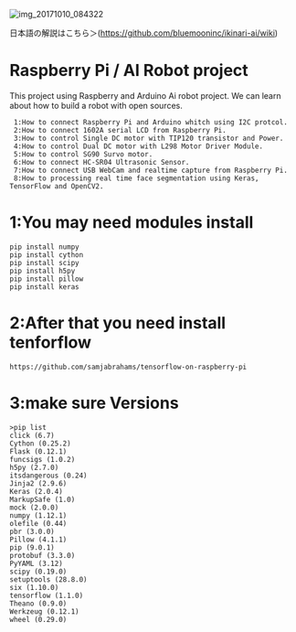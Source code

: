 ![img_20171010_084322](https://user-images.githubusercontent.com/1677443/31363247-161076e8-ad98-11e7-838e-0da55427315a.jpg)

日本語の解説はこちら＞(https://github.com/bluemooninc/ikinari-ai/wiki)

# Raspberry Pi / AI Robot project

This project using Raspberry and Arduino Ai robot project.
We can learn about how to build a robot with open sources.

```
 1:How to connect Raspberry Pi and Arduino whitch using I2C protcol.
 2:How to connect 1602A serial LCD from Raspberry Pi.
 3:How to control Single DC motor with TIP120 transistor and Power.
 4:How to control Dual DC motor with L298 Motor Driver Module.
 5:How to control SG90 Survo motor.
 6:How to connect HC-SR04 Ultrasonic Sensor.
 7:How to connect USB WebCam and realtime capture from Raspberry Pi.
 8:How to processing real time face segmentation using Keras, TensorFlow and OpenCV2.
```

# 1:You may need modules install

    pip install numpy
    pip install cython
    pip install scipy
    pip install h5py
    pip install pillow
    pip install keras

# 2:After that you need install tenforflow

    https://github.com/samjabrahams/tensorflow-on-raspberry-pi
 
# 3:make sure Versions

    >pip list
    click (6.7)
    Cython (0.25.2)
    Flask (0.12.1)
    funcsigs (1.0.2)
    h5py (2.7.0)
    itsdangerous (0.24)
    Jinja2 (2.9.6)
    Keras (2.0.4)
    MarkupSafe (1.0)
    mock (2.0.0)
    numpy (1.12.1)
    olefile (0.44)
    pbr (3.0.0)
    Pillow (4.1.1)
    pip (9.0.1)
    protobuf (3.3.0)
    PyYAML (3.12)
    scipy (0.19.0)
    setuptools (28.8.0)
    six (1.10.0)
    tensorflow (1.1.0)
    Theano (0.9.0)
    Werkzeug (0.12.1)
    wheel (0.29.0)

